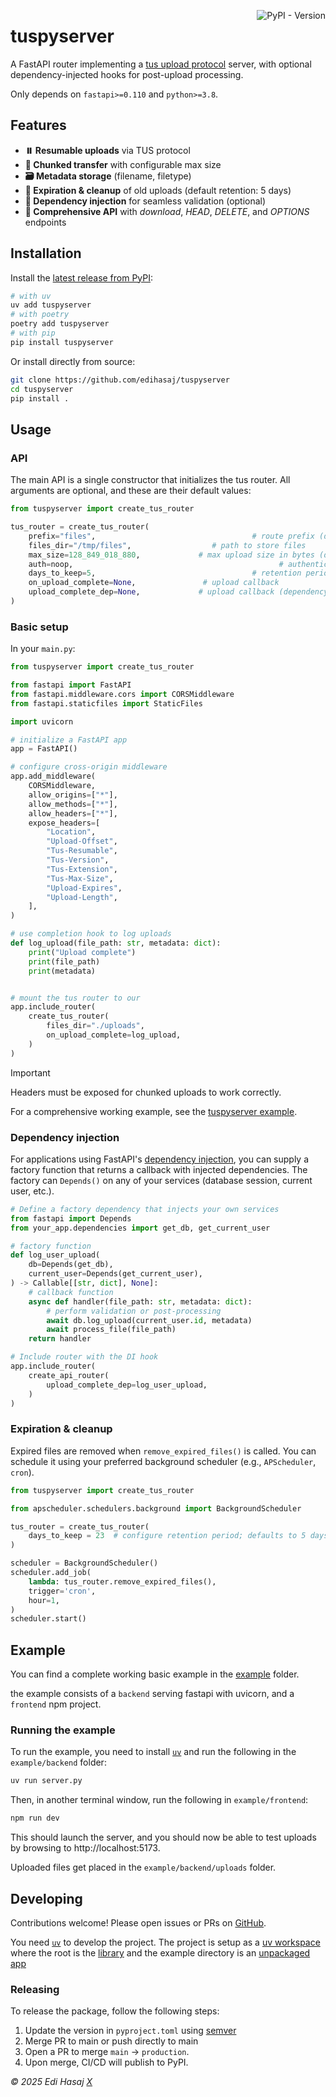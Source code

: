 <a href="https://pypi.org/project/tuspyserver/"><img alt="PyPI - Version" src="https://img.shields.io/pypi/v/tuspyserver" align="right"></a>

# tuspyserver

A FastAPI router implementing a [tus upload protocol](https://tus.io/) server, with optional dependency-injected hooks for post-upload processing.

Only depends on `fastapi>=0.110` and `python>=3.8`.

## Features

* **⏸️ Resumable uploads** via TUS protocol
* **🍰 Chunked transfer** with configurable max size
* **🗃️ Metadata storage** (filename, filetype)
* **🧹 Expiration & cleanup** of old uploads (default retention: 5 days)
* **💉 Dependency injection** for seamless validation (optional)
* **📡 Comprehensive API** with *download*, *HEAD*, *DELETE*, and *OPTIONS* endpoints

## Installation

Install the [latest release from PyPI](https://pypi.org/project/tuspyserver/):

```bash
# with uv
uv add tuspyserver
# with poetry
poetry add tuspyserver
# with pip
pip install tuspyserver
```

Or install directly from source:

```bash
git clone https://github.com/edihasaj/tuspyserver
cd tuspyserver
pip install .
```

## Usage

### API

The main API is a single constructor that initializes the tus router. All arguments are optional, and these are their default values:

```python
from tuspyserver import create_tus_router

tus_router = create_tus_router(
    prefix="files",                                   # route prefix (default: 'files')
    files_dir="/tmp/files",                  # path to store files
    max_size=128_849_018_880,             # max upload size in bytes (default is ~128GB)
    auth=noop,                                              # authentication dependency
    days_to_keep=5,                                   # retention period
    on_upload_complete=None,               # upload callback
    upload_complete_dep=None,             # upload callback (dependency injector)
)
```

### Basic setup

In your `main.py`:

```python
from tuspyserver import create_tus_router

from fastapi import FastAPI
from fastapi.middleware.cors import CORSMiddleware
from fastapi.staticfiles import StaticFiles

import uvicorn

# initialize a FastAPI app
app = FastAPI()

# configure cross-origin middleware
app.add_middleware(
    CORSMiddleware,
    allow_origins=["*"],
    allow_methods=["*"],
    allow_headers=["*"],
    expose_headers=[
        "Location",
        "Upload-Offset",
        "Tus-Resumable",
        "Tus-Version",
        "Tus-Extension",
        "Tus-Max-Size",
        "Upload-Expires",
        "Upload-Length",
    ],
)

# use completion hook to log uploads
def log_upload(file_path: str, metadata: dict):
    print("Upload complete")
    print(file_path)
    print(metadata)


# mount the tus router to our
app.include_router(
    create_tus_router(
        files_dir="./uploads",
        on_upload_complete=log_upload,
    )
)
```

>[!IMPORTANT]
>Headers must be exposed for chunked uploads to work correctly.

For a comprehensive working example, see the [tuspyserver example](#example).

### Dependency injection

For applications using FastAPI's [dependency injection](https://fastapi.tiangolo.com/tutorial/dependencies/), you can supply a factory function that returns a callback with injected dependencies. The factory can `Depends()` on any of your services (database session, current user, etc.).

```python
# Define a factory dependency that injects your own services
from fastapi import Depends
from your_app.dependencies import get_db, get_current_user

# factory function
def log_user_upload(
    db=Depends(get_db),
    current_user=Depends(get_current_user),
) -> Callable[[str, dict], None]:
    # callback function
    async def handler(file_path: str, metadata: dict):
        # perform validation or post-processing
        await db.log_upload(current_user.id, metadata)
        await process_file(file_path)
    return handler

# Include router with the DI hook
app.include_router(
    create_api_router(
        upload_complete_dep=log_user_upload,
    )
)
```

### Expiration & cleanup

Expired files are removed when `remove_expired_files()` is called. You can schedule it using your preferred background scheduler (e.g., `APScheduler`, `cron`).

```python
from tuspyserver import create_tus_router

from apscheduler.schedulers.background import BackgroundScheduler

tus_router = create_tus_router(
    days_to_keep = 23  # configure retention period; defaults to 5 days
)

scheduler = BackgroundScheduler()
scheduler.add_job(
    lambda: tus_router.remove_expired_files(),
    trigger='cron',
    hour=1,
)
scheduler.start()
```

## Example

You can find a complete working basic example in the [example](https://github/edihasaj/tuspyserver/tree/main/examples) folder.

the example consists of a `backend` serving fastapi with uvicorn, and a `frontend` npm project.

### Running the example

To run the example, you need to install [`uv`](https://docs.astral.sh/uv/) and run the following in the `example/backend` folder:
```bash
uv run server.py
```

Then, in another terminal window, run the following in `example/frontend`:
```bash
npm run dev
```

This should launch the server, and you should now be able to test uploads by browsing to http://localhost:5173.

Uploaded files get placed in the `example/backend/uploads` folder.

## Developing

Contributions welcome! Please open issues or PRs on [GitHub](https://github.com/edihasaj/tuspyserver).

You need [`uv`](https://docs.astral.sh/uv/) to develop the project. The project is setup as a [uv workspace](https://docs.astral.sh/uv/concepts/projects/workspaces/)
where the root is the [library](https://docs.astral.sh/uv/concepts/projects/init/#libraries) and the example directory is an [unpackaged app](https://docs.astral.sh/uv/concepts/projects/init/#applications)

### Releasing

To release the package, follow the following steps:

1. Update the version in `pyproject.toml` using [semver](https://semver.org/)
2. Merge PR to main or push directly to main
3. Open a PR to merge `main` → `production`.
4. Upon merge, CI/CD will publish to PyPI.


*© 2025 Edi Hasaj [X](https://x.com/hasajedi)*
